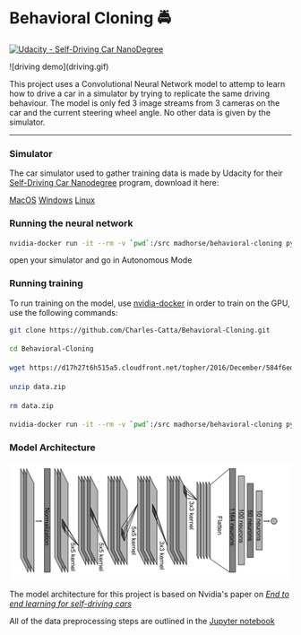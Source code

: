 # Behavioral Cloning 🚔
[![Udacity - Self-Driving Car NanoDegree](https://s3.amazonaws.com/udacity-sdc/github/shield-carnd.svg)](http://www.udacity.com/drive)

<div style="align: center">
![driving demo](driving.gif)
</div>

This project uses a Convolutional Neural Network model to attemp to learn how to drive a car in a simulator by trying to replicate the same driving behaviour. The model is only fed 3 image streams from 3 cameras on the car and the current steering wheel angle. No other data is given by the simulator.

----

### Simulator

The car simulator used to gather training data is made by Udacity for their [Self-Driving Car Nanodegree](https://www.udacity.com/drive) program, download it here:

   [MacOS](https://d17h27t6h515a5.cloudfront.net/topher/2017/February/58983385_beta-simulator-mac/beta-simulator-mac.zip)   [Windows](https://d17h27t6h515a5.cloudfront.net/topher/2017/February/58983318_beta-simulator-windows/beta-simulator-windows.zip)   [Linux](https://d17h27t6h515a5.cloudfront.net/topher/2017/February/58983558_beta-simulator-linux/beta-simulator-linux.zip) 



### Running the neural network

```sh
nvidia-docker run -it --rm -v `pwd`:/src madhorse/behavioral-cloning python3 drive.py Nvidia_Drive-LR0.001-EPOCHS10-DP0.15
```
open your simulator and go in Autonomous Mode

### Running training

To run training on the model, use [nvidia-docker](https://github.com/NVIDIA/nvidia-docker) in order to train on the GPU,
use the following commands:

```sh
git clone https://github.com/Charles-Catta/Behavioral-Cloning.git

cd Behavioral-Cloning

wget https://d17h27t6h515a5.cloudfront.net/topher/2016/December/584f6edd_data/data.zip

unzip data.zip

rm data.zip

nvidia-docker run -it --rm -v `pwd`:/src madhorse/behavioral-cloning python3 model.py
```


### Model Architecture

![Model Architecture](img/model.png)

The model architecture for this project is based on Nvidia's paper on [_End to end learning for self-driving cars_](http://images.nvidia.com/content/tegra/automotive/images/2016/solutions/pdf/end-to-end-dl-using-px.pdf)

All of the data preprocessing steps are outlined in the [Jupyter notebook](Behavioral_Cloning.ipynb)

